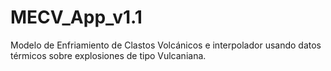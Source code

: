 # MECV_App_v1.1
Modelo de Enfriamiento de Clastos Volcánicos e interpolador usando datos térmicos sobre explosiones de tipo Vulcaniana.
